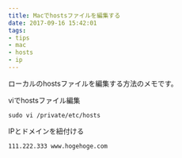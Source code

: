 ```yaml
---
title: Macでhostsファイルを編集する
date: 2017-09-16 15:42:01
tags:
- tips
- mac
- hosts
- ip
---
```


ローカルのhostsファイルを編集する方法のメモです。

viでhostsファイル編集 
```
sudo vi /private/etc/hosts
```

IPとドメインを紐付ける
```
111.222.333 www.hogehoge.com
```
